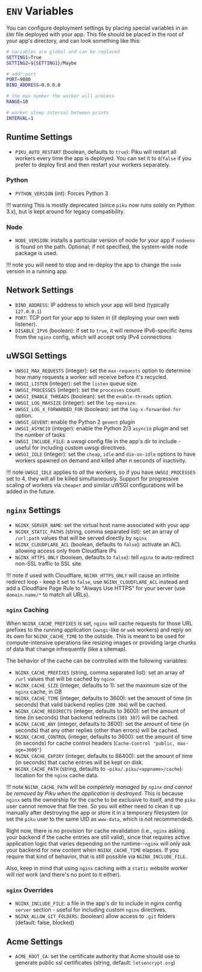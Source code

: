 # `ENV` Variables

You can configure deployment settings by placing special variables in an `ENV` file deployed with your app. This file should be placed in the root of your app's directory, and can look something like this:

```bash
# variables are global and can be replaced
SETTING1=True
SETTING2=${SETTING1}/Maybe

# addr:port
PORT=9080
BIND_ADDRESS=0.0.0.0

# the max number the worker will process
RANGE=10

# worker sleep interval between prints
INTERVAL=1
```

## Runtime Settings

* `PIKU_AUTO_RESTART` (boolean, defaults to `true`): Piku will restart all workers every time the app is deployed. You can set it to `0`/`false` if you prefer to deploy first and then restart your workers separately.

### Python

* `PYTHON_VERSION` (int): Forces Python 3

!!! warning
    This is mostly deprecated (since `piku` now runs solely on Python 3.x), but is kept around for legacy compatibility.

### Node

* `NODE_VERSION`: installs a particular version of node for your app if `nodeenv` is found on the path. Optional; if not specified, the system-wide node  package is used.

!!! note
    you will need to stop and re-deploy the app to change the `node` version in a running app.

## Network Settings

* `BIND_ADDRESS`: IP address to which your app will bind (typically `127.0.0.1`)
* `PORT`: TCP port for your app to listen in (if deploying your own web listener).
* `DISABLE_IPV6` (boolean): if set to `true`, it will remove IPv6-specific items from the `nginx` config, which will accept only IPv4 connections

## uWSGI Settings

* `UWSGI_MAX_REQUESTS` (integer): set the `max-requests` option to determine how many requests a worker will receive before it's recycled.
* `UWSGI_LISTEN` (integer): set the `listen` queue size.
* `UWSGI_PROCESSES` (integer): set the `processes` count.
* `UWSGI_ENABLE_THREADS` (boolean): set the `enable-threads` option.
* `UWSGI_LOG_MAXSIZE` (integer): set the `log-maxsize`.
* `UWSGI_LOG_X_FORWARDED_FOR` (boolean): set the `log-x-forwarded-for` option.
* `UWSGI_GEVENT`: enable the Python 2 `gevent` plugin
* `UWSGI_ASYNCIO` (integer): enable the Python 2/3 `asyncio` plugin and set the number of tasks
* `UWSGI_INCLUDE_FILE`: a uwsgi config file in the app's dir to include - useful for including custom uwsgi directives.
* `UWSGI_IDLE` (integer): set the `cheap`, `idle` and `die-on-idle` options to have workers spawned on demand and killed after _n_ seconds of inactivity. 

!!! note
    `UWSGI_IDLE` applies to _all_ the workers, so if you have `UWSGI_PROCESSES` set to 4, they will all be killed simultaneously. Support for progressive scaling of workers via `cheaper` and similar uWSGI configurations will be added in the future. 

## `nginx` Settings

* `NGINX_SERVER_NAME`: set the virtual host name associated with your app
* `NGINX_STATIC_PATHS` (string, comma separated list): set an array of `/url:path` values that will be served directly by `nginx`
* `NGINX_CLOUDFLARE_ACL` (boolean, defaults to `false`): activate an ACL allowing access only from Cloudflare IPs
* `NGINX_HTTPS_ONLY` (boolean, defaults to `false`): tell `nginx` to auto-redirect non-SSL traffic to SSL site. 

!!! note
    if used with Cloudflare, `NGINX_HTTPS_ONLY` will cause an infinite redirect loop - keep it set to `false`, use `NGINX_CLOUDFLARE_ACL` instead and add a Cloudflare Page Rule to "Always Use HTTPS" for your server (use `domain.name/*` to match all URLs). 

### `nginx` Caching

When `NGINX_CACHE_PREFIXES` is set, `nginx` will cache requests for those URL prefixes to the running application (`uwsgi`-like or `web` workers) and reply on its own for `NGINX_CACHE_TIME` to the outside. This is meant to be used for compute-intensive operations like resizing images or providing large chunks of data that change infrequently (like a sitemap). 

The behavior of the cache can be controlled with the following variables:

* `NGINX_CACHE_PREFIXES` (string, comma separated list): set an array of `/url` values that will be cached by `nginx`
* `NGINX_CACHE_SIZE` (integer, defaults to 1): set the maximum size of the `nginx` cache, in GB
* `NGINX_CACHE_TIME` (integer, defaults to 3600): set the amount of time (in seconds) that valid backend replies (`200 304`) will be cached.
* `NGINX_CACHE_REDIRECTS` (integer, defaults to 3600): set the amount of time (in seconds) that backend redirects (`301 307`) will be cached.
* `NGINX_CACHE_ANY` (integer, defaults to 3600): set the amount of time (in seconds) that any other replies (other than errors) will be cached.
* `NGINX_CACHE_CONTROL` (integer, defaults to 3600): set the amount of time (in seconds) for cache control headers (`Cache-Control "public, max-age=3600"`)
* `NGINX_CACHE_EXPIRY` (integer, defaults to 86400): set the amount of time (in seconds) that cache entries will be kept on disk.
* `NGINX_CACHE_PATH` (string, detaults to `~piku/.piku/<appname>/cache`): location for the `nginx` cache data.

!!! note
    `NGINX_CACHE_PATH` will be _completely managed by `nginx` and cannot be removed by Piku when the application is destroyed_. This is because `nginx` sets the ownership for the cache to be exclusive to itself, and the `piku` user cannot remove that file tree. So you will either need to clean it up manually after destroying the app or store it in a temporary filesystem (or set the `piku` user to the same UID as `www-data`, which is not recommended).

Right now, there is no provision for cache revalidation (i.e., `nginx` asking your backend if the cache entries are still valid), since that requires active application logic that varies depending on the runtime--`nginx` will only ask your backend for new content when `NGINX_CACHE_TIME` elapses. If you require that kind of behavior, that is still possible via `NGINX_INCLUDE_FILE`.

Also, keep in mind that using `nginx` caching with a `static` website worker will _not_ work (and there's no point to it either).

### `nginx` Overrides

* `NGINX_INCLUDE_FILE`: a file in the app's dir to include in nginx config `server` section - useful for including custom `nginx` directives.
* `NGINX_ALLOW_GIT_FOLDERS`: (boolean) allow access to `.git` folders (default: false, blocked)

## Acme Settings

* `ACME_ROOT_CA`: set the certificate authority that Acme should use to generate public ssl certificates (string, default: `letsencrypt.org`)
